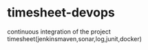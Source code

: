 # timesheet-devops

continuous integration of the project timesheet(jenkinsmaven,sonar,log,junit,docker)    
